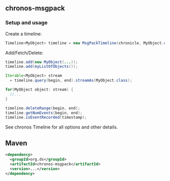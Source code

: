 chronos-msgpack
---------------

### Setup and usage

Create a timeline:

```java
Timeline<MyObject> timeline = new MsgPackTimeline(chronicle, MyObject.class);
```

Add/Fetch/Delete:

```java
timeline.add(new MyObject(...));
timeline.add(myListOfObjects());

Iterable<MyObject> stream 
  = timeline.query(begin, end).streamAs(MyObject.class);

for(MyObject object: stream) {
  //...
}

timeline.deleteRange(begin, end);
timeline.getNumEvents(begin, end);
timeline.isEventRecorded(timestamp);
```
See chronos Timeline for all options and other details.


Maven
-----

```xml
<dependency>
  <groupId>org.ds</groupId>
  <artifactId>chronos-msgpack</artifactId>
  <version>...</version>
</dependency>
```